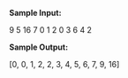 <b>Sample Input:</b>

9 5 16 7 0 1 2 0 3 6 4 2

<b>Sample Output:</b>

[0, 0, 1, 2, 2, 3, 4, 5, 6, 7, 9, 16]
